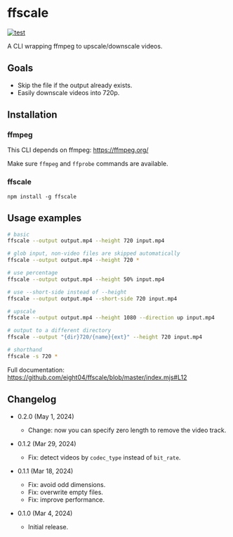 ffscale
=======

[![test](https://github.com/eight04/ffscale/actions/workflows/test.yml/badge.svg)](https://github.com/eight04/ffscale/actions/workflows/test.yml)

A CLI wrapping ffmpeg to upscale/downscale videos.

Goals
-----

* Skip the file if the output already exists.
* Easily downscale videos into 720p.

Installation
------------

### ffmpeg

This CLI depends on ffmpeg:
https://ffmpeg.org/

Make sure `ffmpeg` and `ffprobe` commands are available.

### ffscale

```
npm install -g ffscale
```

Usage examples
--------------

```sh
# basic
ffscale --output output.mp4 --height 720 input.mp4

# glob input, non-video files are skipped automatically
ffscale --output output.mp4 --height 720 *

# use percentage
ffscale --output output.mp4 --height 50% input.mp4

# use --short-side instead of --height
ffscale --output output.mp4 --short-side 720 input.mp4

# upscale
ffscale --output output.mp4 --height 1080 --direction up input.mp4

# output to a different directory
ffscale --output "{dir}720/{name}{ext}" --height 720 input.mp4

# shorthand
ffscale -s 720 *
```

Full documentation:
https://github.com/eight04/ffscale/blob/master/index.mjs#L12


Changelog
---------

* 0.2.0 (May 1, 2024)

  - Change: now you can specify zero length to remove the video track.

* 0.1.2 (Mar 29, 2024)

  - Fix: detect videos by `codec_type` instead of `bit_rate`.

* 0.1.1 (Mar 18, 2024)

  - Fix: avoid odd dimensions.
  - Fix: overwrite empty files.
  - Fix: improve performance.

* 0.1.0 (Mar 4, 2024)

  - Initial release.

